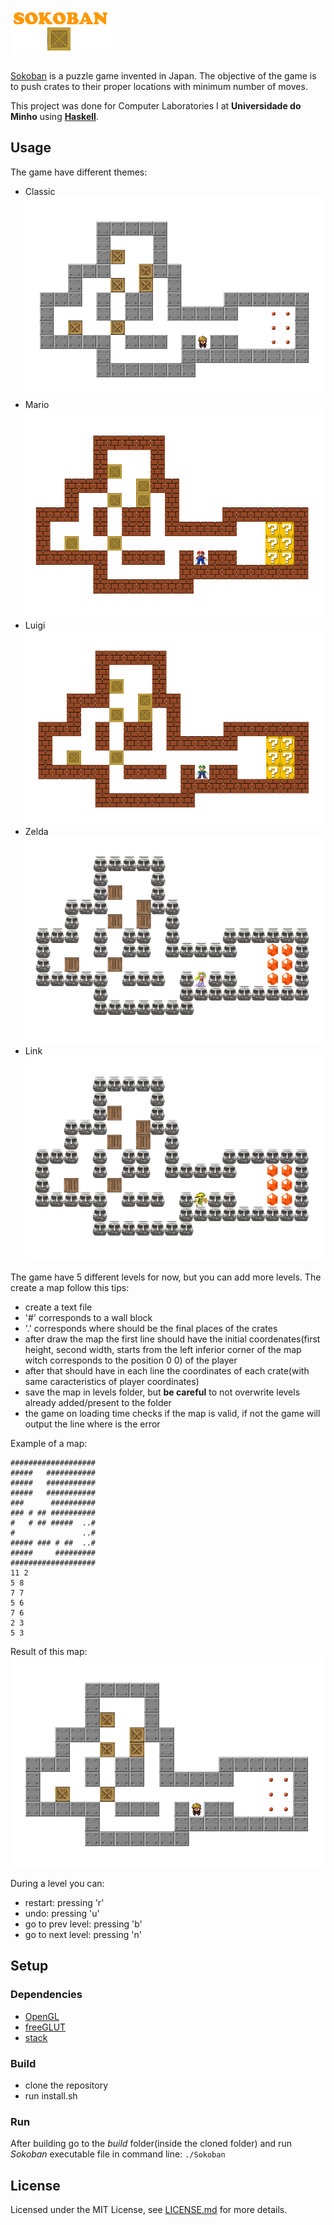 # ![Sokoban](screenshots/logo.png)

[Sokoban](https://sokoban.info/) is a puzzle game invented in Japan. The objective of the game is to push crates to their proper locations with minimum number of moves.

This project was done for Computer Laboratories I at **Universidade do Minho** using [**Haskell**](https://www.haskell.org/).

## Usage

The game have different themes:

- Classic
![Classic](screenshots/classic.png)
- Mario
![Mario](screenshots/mario.png)
- Luigi
![Luigi](screenshots/luigi.png)
- Zelda
![Zelda](screenshots/zelda.png)
- Link 
![Link](screenshots/link.png)

The game have 5 different levels for now, but you can add more levels. The create a map follow this tips:
- create a text file
- '#' corresponds to a wall block
- '.' corresponds where should be the final places of the crates
- after draw the map the first line should have the initial coordenates(first height, second width, starts from the left inferior corner of the map witch corresponds to the position 0 0) of the player
- after that should have in each line the coordinates of each crate(with same caracteristics of player coordinates)
- save the map in levels folder, but **be careful** to not overwrite levels already added/present to the folder
- the game on loading time checks if the map is valid, if not the game will output the line where is the error

Example of a map:
```
###################
#####   ###########
#####   ###########
#####   ###########
###      ##########
### # ## ##########
#   # ## #####  ..#
#               ..#
##### ### # ##  ..#
#####     #########
###################
11 2
5 8
7 7
5 6
7 6
2 3
5 3
```

Result of this map:
![MapE](screenshots/classic.png)

During a level you can:
- restart: pressing 'r'
- undo: pressing 'u'
- go to prev level: pressing 'b'
- go to next level: pressing 'n'

## Setup

### Dependencies

- [OpenGL](https://www.opengl.org/about/)
- [freeGLUT](http://freeglut.sourceforge.net/)
- [stack](https://docs.haskellstack.org/en/stable/README/)

### Build

- clone the repository
- run install.sh

### Run

After building go to the *build* folder(inside the cloned folder) and run *Sokoban* executable file in command line: `./Sokoban`

## License

Licensed under the MIT License, see [LICENSE.md](LICENSE) for more details.
